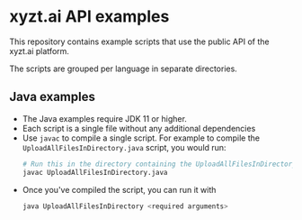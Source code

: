 # xyzt.ai API examples

This repository contains example scripts that use the public API of the xyzt.ai platform.

The scripts are grouped per language in separate directories.

## Java examples

* The Java examples require JDK 11 or higher.
* Each script is a single file without any additional dependencies
* Use `javac` to compile a single script. 
  For example to compile the `UploadAllFilesInDirectory.java` script, you would run:
  ```bash
  # Run this in the directory containing the UploadAllFilesInDirectory.java file
  javac UploadAllFilesInDirectory.java 
  ```
* Once you've compiled the script, you can run it with
  ```bash
  java UploadAllFilesInDirectory <required arguments>
  ```